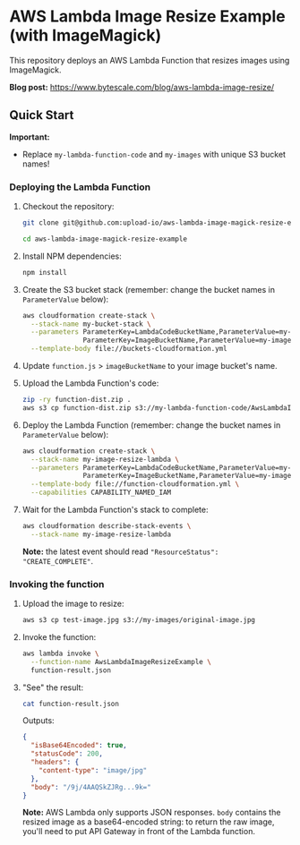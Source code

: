 # AWS Lambda Image Resize Example (with ImageMagick)

This repository deploys an AWS Lambda Function that resizes images using ImageMagick.

**Blog post:** https://www.bytescale.com/blog/aws-lambda-image-resize/

## Quick Start

**Important:** 

- Replace `my-lambda-function-code` and `my-images` with unique S3 bucket names!

### Deploying the Lambda Function

1. Checkout the repository:
 
   ```bash
   git clone git@github.com:upload-io/aws-lambda-image-magick-resize-example.git
   
   cd aws-lambda-image-magick-resize-example
   ```

2. Install NPM dependencies:

   ```bash
   npm install
   ```

3. Create the S3 bucket stack (remember: change the bucket names in `ParameterValue` below):

   ```bash
   aws cloudformation create-stack \
     --stack-name my-bucket-stack \
     --parameters ParameterKey=LambdaCodeBucketName,ParameterValue=my-lambda-function-code \
                  ParameterKey=ImageBucketName,ParameterValue=my-images \
     --template-body file://buckets-cloudformation.yml
   ```

4. Update `function.js` > `imageBucketName` to your image bucket's name.

5. Upload the Lambda Function's code:
   
   ```bash
   zip -ry function-dist.zip .
   aws s3 cp function-dist.zip s3://my-lambda-function-code/AwsLambdaImageResizeExample.zip
   ```

6. Deploy the Lambda Function (remember: change the bucket names in `ParameterValue` below):

   ```bash
   aws cloudformation create-stack \
     --stack-name my-image-resize-lambda \
     --parameters ParameterKey=LambdaCodeBucketName,ParameterValue=my-lambda-function-code \
                  ParameterKey=ImageBucketName,ParameterValue=my-images \
     --template-body file://function-cloudformation.yml \
     --capabilities CAPABILITY_NAMED_IAM
   ```

7. Wait for the Lambda Function's stack to complete:

   ```bash
   aws cloudformation describe-stack-events \
     --stack-name my-image-resize-lambda
   ```
   
   **Note:** the latest event should read `"ResourceStatus": "CREATE_COMPLETE"`.
   
### Invoking the function

1. Upload the image to resize:

   ```bash
   aws s3 cp test-image.jpg s3://my-images/original-image.jpg
   ```

2. Invoke the function:

   ```bash
   aws lambda invoke \
     --function-name AwsLambdaImageResizeExample \
     function-result.json
   ```

3. "See" the result:

   ```bash
   cat function-result.json
   ```
   
   Outputs:

   ```json
   {
     "isBase64Encoded": true,
     "statusCode": 200,
     "headers": {
       "content-type": "image/jpg"
     },
     "body": "/9j/4AAQSkZJRg...9k="
   }
   ```
   
   **Note:** AWS Lambda only supports JSON responses. `body` contains the resized image as a base64-encoded string: to return the raw image, you'll need to put API Gateway in front of the Lambda function.
